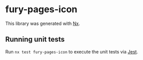 # fury-pages-icon

This library was generated with [Nx](https://nx.dev).


## Running unit tests

Run `nx test fury-pages-icon` to execute the unit tests via [Jest](https://jestjs.io).


